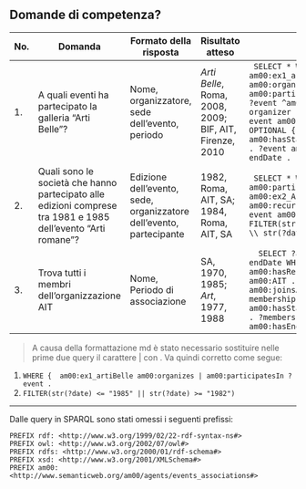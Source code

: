 ## Domande di competenza?

| No. | Domanda                                                                                                 | Formato della risposta                                           | Risultato atteso                                          | SPARQL                                                                                                                                                                                                                                                                                                                           |
|-----|---------------------------------------------------------------------------------------------------------|------------------------------------------------------------------|-----------------------------------------------------------|----------------------------------------------------------------------------------------------------------------------------------------------------------------------------------------------------------------------------------------------------------------------------------------------------------------------------------|
| 1.  | A quali eventi ha partecipato la galleria “Arti Belle”?                                                   | Nome, organizzatore, sede dell’evento, periodo                          | <i>Arti Belle</i>, Roma, 2008, 2009; <br> BIF, AIT, Firenze, 2010 | ``` SELECT * WHERE {  am00:ex1_artiBelle am00:organizes \ am00:participatesIn ?event . ?event ^am00:organizes ?organizer . OPTIONAL { ?event am00:hasDate ?date . } OPTIONAL { ?event am00:hasStartDate ?startDate . ?event am00:hasEndDate ?endDate . } }```                                                                                                                                                                                                         |
| 2.  | Quali sono le società che hanno partecipato alle edizioni comprese tra 1981 e 1985 dell’evento “Arti romane”?  | Edizione dell’evento, sede, organizzatore dell’evento, partecipante | 1982, Roma, AIT, SA;  <br> 1984, Roma, AIT, SA| ``` SELECT * WHERE {  ?agent am00:participatesIn ?event . am00:ex2_ArtiRomane am00:recursAs ?event . ?event am00:hasDate ?date . FILTER(str(?date) <= "1985" \\ str(?date) >= "1982") }```                                                                                                                                                                      |
| 3.  | Trova tutti i membri dell’organizzazione AIT  | Nome, Periodo di associazione |SA, 1970, 1985; <br> <i>Art</i>, 1977, 1988  | ```  SELECT ?agent ?startDate ?endDate WHERE {  ?membership am00:hasReferenceAssociation am00:AIT . ?agent am00:joinsAsMember ?membership . ?membership am00:hasStartDate ?startDate . ?membership am00:hasEndDate ?endDate . }```|

> A causa della formattazione md è stato necessario sostituire nelle prime due query il carattere | con \. Va quindi corretto come segue:
1) ```WHERE {  am00:ex1_artiBelle am00:organizes | am00:participatesIn ?event .```
2) ```FILTER(str(?date) <= "1985" || str(?date) >= "1982")```
****

Dalle query in SPARQL sono stati omessi i seguenti prefissi:
```
PREFIX rdf: <http://www.w3.org/1999/02/22-rdf-syntax-ns#>
PREFIX owl: <http://www.w3.org/2002/07/owl#>
PREFIX rdfs: <http://www.w3.org/2000/01/rdf-schema#>
PREFIX xsd: <http://www.w3.org/2001/XMLSchema#>
PREFIX am00: <http://www.semanticweb.org/am00/agents/events_associations#>
```
